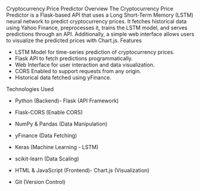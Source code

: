 Cryptocurrency Price Predictor
Overview
The Cryptocurrency Price Predictor is a Flask-based API that uses a Long Short-Term Memory (LSTM) neural network to predict cryptocurrency prices. It fetches historical data using Yahoo Finance, preprocesses it, trains the LSTM model, and serves predictions through an API. Additionally, a simple web interface allows users to visualize the predicted prices with Chart.js.
Features
- LSTM Model for time-series prediction of cryptocurrency prices.
- Flask API to fetch predictions programmatically.
- Web Interface for user interaction and data visualization.
- CORS Enabled to support requests from any origin.
- Historical data fetched using yFinance.

Technologies Used
- Python (Backend)- Flask (API Framework)
- Flask-CORS (Enable CORS)
- NumPy & Pandas (Data Manipulation)
- yFinance (Data Fetching)
- Keras (Machine Learning - LSTM)
- scikit-learn (Data Scaling)

- HTML & JavaScript (Frontend)- Chart.js (Visualization)

- Git (Version Control)


